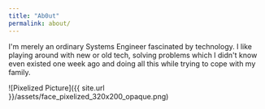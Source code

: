 ```yaml
---
title: "Ab0ut"
permalink: about/
---
```

I'm merely an ordinary Systems Engineer fascinated by technology. I like playing
 around with new or old tech, solving problems which I didn't know even existed
 one week ago and doing all this while trying to cope with my family.

![Pixelized Picture]({{ site.url }}/assets/face_pixelized_320x200_opaque.png)
